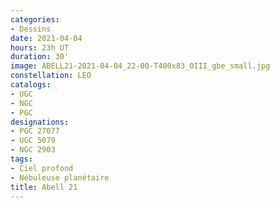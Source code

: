 ```yaml
---
categories:
- Dessins
date: 2021-04-04
hours: 23h UT
duration: 30'
image: ABELL21-2021-04-04_22-00-T400x83_OIII_gbe_small.jpg
constellation: LEO
catalogs:
- UGC
- NGC
- PGC
designations:
- PGC 27077
- UGC 5079 
- NGC 2903
tags:
- Ciel profond
- Nébuleuse planétaire
title: Abell 21
---
```

